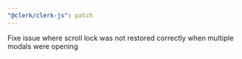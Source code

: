 ```yaml
---
"@clerk/clerk-js": patch
---
```


Fixe issue where scroll lock was not restored correctly when multiple modals were opening
